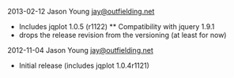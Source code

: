 2013-02-12  Jason Young <jay@outfielding.net>

  * Includes jqplot 1.0.5 (r1122)
  ** Compatibility with jquery 1.9.1
  * drops the release revision from the versioning (at least for now)

2012-11-04  Jason Young <jay@outfielding.net>
  
  * Initial release (includes jqplot 1.0.4r1121)